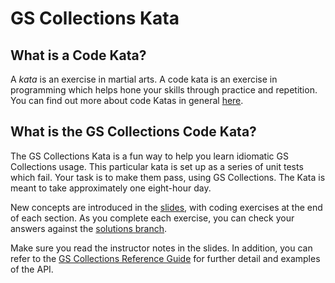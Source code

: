 # GS Collections Kata

## What is a Code Kata?
A _kata_ is an exercise in martial arts. A code kata is an exercise in programming which helps hone your skills through practice and repetition. You can find out more about code Katas in general [here](http://codekata.pragprog.com).

## What is the GS Collections Code Kata?
The GS Collections Kata is a fun way to help you learn idiomatic GS Collections usage. This particular kata is set up as a series of unit tests which fail. Your task is to make them pass, using GS Collections. The Kata is meant to take approximately one eight-hour day.

New concepts are introduced in the [slides](http://www.goldmansachs.com/gs-collections/documents/GS%20Collections%20Training%20Session%20and%20Kata%205.0.0.pdf), with coding exercises at the end of each section. As you complete each exercise, you can check your answers against the [solutions branch](https://github.com/goldmansachs/gs-collections-kata/tree/solutions).

Make sure you read the instructor notes in the slides. In addition, you can refer to the [GS Collections Reference Guide](http://www.goldmansachs.com/gs-collections/documents/GS%20Collections%20Training%20Session%20and%20Kata%205.0.0.pdf) for further detail and examples of the API.
